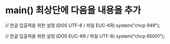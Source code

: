 # main() 최상단에 다음을 내용을 추가

// 한글 입출력을 위한 설정 (DOS UTF-8 / 파일 EUC-KR)
system("chcp 949");

// 한글 입출력을 위한 설정 (DOS EUC-KR / 파일 UTF-8)
system("chcp 65001");
